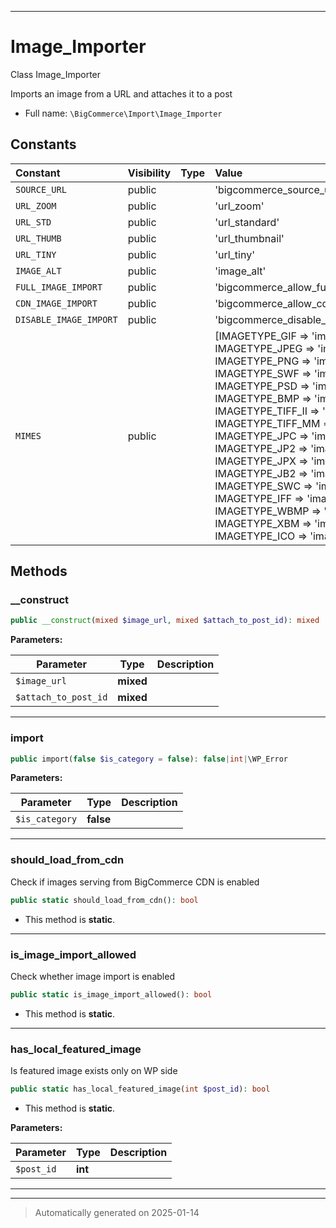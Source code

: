 ***

# Image_Importer

Class Image_Importer

Imports an image from a URL and attaches it to a post

* Full name: `\BigCommerce\Import\Image_Importer`


## Constants

| Constant | Visibility | Type | Value |
|:---------|:-----------|:-----|:------|
|`SOURCE_URL`|public| |&#039;bigcommerce_source_url&#039;|
|`URL_ZOOM`|public| |&#039;url_zoom&#039;|
|`URL_STD`|public| |&#039;url_standard&#039;|
|`URL_THUMB`|public| |&#039;url_thumbnail&#039;|
|`URL_TINY`|public| |&#039;url_tiny&#039;|
|`IMAGE_ALT`|public| |&#039;image_alt&#039;|
|`FULL_IMAGE_IMPORT`|public| |&#039;bigcommerce_allow_full_image_import&#039;|
|`CDN_IMAGE_IMPORT`|public| |&#039;bigcommerce_allow_cdn_image_import&#039;|
|`DISABLE_IMAGE_IMPORT`|public| |&#039;bigcommerce_disable_image_import&#039;|
|`MIMES`|public| |[IMAGETYPE_GIF =&gt; &#039;image/gif&#039;, IMAGETYPE_JPEG =&gt; &#039;image/jpg&#039;, IMAGETYPE_PNG =&gt; &#039;image/png&#039;, IMAGETYPE_SWF =&gt; &#039;image/swf&#039;, IMAGETYPE_PSD =&gt; &#039;image/psd&#039;, IMAGETYPE_BMP =&gt; &#039;image/bmp&#039;, IMAGETYPE_TIFF_II =&gt; &#039;image/tiff&#039;, IMAGETYPE_TIFF_MM =&gt; &#039;image/tiff&#039;, IMAGETYPE_JPC =&gt; &#039;image/jpc&#039;, IMAGETYPE_JP2 =&gt; &#039;image/jp2&#039;, IMAGETYPE_JPX =&gt; &#039;image/jpx&#039;, IMAGETYPE_JB2 =&gt; &#039;image/jb2&#039;, IMAGETYPE_SWC =&gt; &#039;image/swc&#039;, IMAGETYPE_IFF =&gt; &#039;image/iff&#039;, IMAGETYPE_WBMP =&gt; &#039;image/wbmp&#039;, IMAGETYPE_XBM =&gt; &#039;image/xbm&#039;, IMAGETYPE_ICO =&gt; &#039;image/ico&#039;]|


## Methods


### __construct



```php
public __construct(mixed $image_url, mixed $attach_to_post_id): mixed
```








**Parameters:**

| Parameter | Type | Description |
|-----------|------|-------------|
| `$image_url` | **mixed** |  |
| `$attach_to_post_id` | **mixed** |  |





***

### import



```php
public import(false $is_category = false): false|int|\WP_Error
```








**Parameters:**

| Parameter | Type | Description |
|-----------|------|-------------|
| `$is_category` | **false** |  |





***

### should_load_from_cdn

Check if images serving from BigCommerce CDN is enabled

```php
public static should_load_from_cdn(): bool
```



* This method is **static**.








***

### is_image_import_allowed

Check whether image import is enabled

```php
public static is_image_import_allowed(): bool
```



* This method is **static**.








***

### has_local_featured_image

Is featured image exists only on WP side

```php
public static has_local_featured_image(int $post_id): bool
```



* This method is **static**.




**Parameters:**

| Parameter | Type | Description |
|-----------|------|-------------|
| `$post_id` | **int** |  |





***


***
> Automatically generated on 2025-01-14
